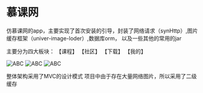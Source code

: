 # 慕课网

   仿慕课网的app，主要实现了首次安装的引导，封装了网络请求（synHttp）,图片缓存框架（univer-image-loder）,数据库orm，
   以及一些其他的常用的jar
   
 
  
  主要分为四大板块：
  【课程】
  【社区】
  【下载】
  【我的】
  
   ![ABC](https://github.com/xiangzhihong/ImoocPro/blob/master/shotscreen/device-2016-02-24-174607.png) 
   ![ABC](https://github.com/xiangzhihong/ImoocPro/blob/master/shotscreen/device-2016-02-24-174629.png) 
   ![ABC](https://github.com/xiangzhihong/ImoocPro/blob/master/shotscreen/device-2016-02-24-174654.png) 
   
   
  整体架构采用了MVC的设计模式
  项目中由于存在大量网络图片，所以采用了二级缓存
  
 
  
  
